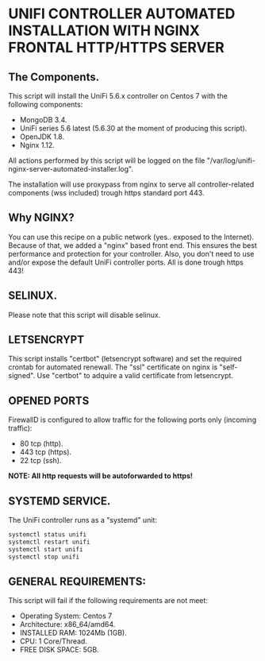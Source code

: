 # UNIFI CONTROLLER AUTOMATED INSTALLATION WITH NGINX FRONTAL HTTP/HTTPS SERVER

## The Components.

This script will install the UniFi 5.6.x controller on Centos 7 with the following components:

- MongoDB 3.4.
- UniFi series 5.6 latest (5.6.30 at the moment of producing this script).
- OpenJDK 1.8.
- Nginx 1.12.

All actions performed by this script will be logged on the file "/var/log/unifi-nginx-server-automated-installer.log".

The installation will use proxypass from nginx to serve all controller-related components (wss included) trough https standard port 443.

## Why NGINX?

You can use this recipe on a public network (yes.. exposed to the Internet). Because of that, we added a "nginx" based front end. This ensures the best performance and protection for your controller. Also, you don't need to use and/or expose the default UniFi controller ports. All is done trough https 443!

## SELINUX.

Please note that this script will disable selinux.

## LETSENCRYPT

This script installs "certbot" (letsencrypt software) and set the required crontab for automated renewall. The "ssl" certificate on nginx is "self-signed". Use "certbot" to adquire a valid certificate from letsencrypt.

## OPENED PORTS

FirewallD is configured to allow traffic for the following ports only (incoming traffic):

- 80 tcp (http).
- 443 tcp (https).
- 22 tcp (ssh).

**NOTE: All http requests will be autoforwarded to https!**

## SYSTEMD SERVICE.

The UniFi controller runs as a "systemd" unit:

```bash
systemctl status unifi
systemctl restart unifi
systemctl start unifi
systemctl stop unifi
```

## GENERAL REQUIREMENTS:

This script will fail if the following requirements are not meet:

- Operating System: Centos 7
- Architecture: x86_64/amd64.
- INSTALLED RAM: 1024Mb (1GB).
- CPU: 1 Core/Thread.
- FREE DISK SPACE: 5GB.